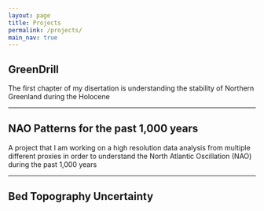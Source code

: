 ```yaml
---
layout: page
title: Projects
permalink: /projects/
main_nav: true
---
```


<h2>GreenDrill</h2>
<p>The first chapter of my disertation is understanding the stability of Northern Greenland during the Holocene</p>

<hr>

<h2>NAO Patterns for the past 1,000 years</h2>
<p>A project that I am working on a high resolution data analysis from multiple different proxies in order to understand the North Atlantic Oscillation (NAO) during the past 1,000 years</p>

<hr>

<h2>Bed Topography Uncertainty</h2>
